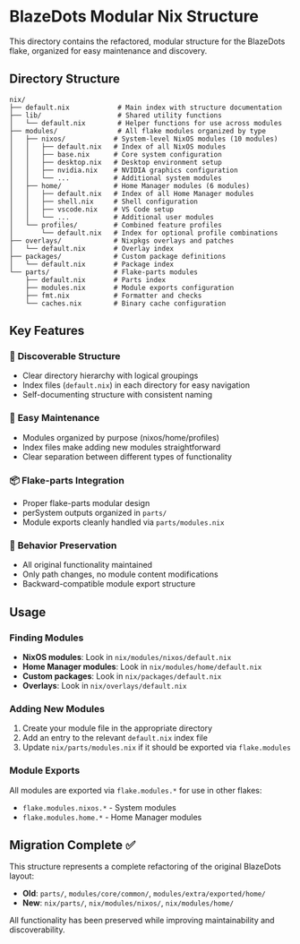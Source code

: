 # BlazeDots Modular Nix Structure

This directory contains the refactored, modular structure for the BlazeDots flake, organized for easy maintenance and discovery.

## Directory Structure

```
nix/
├── default.nix            # Main index with structure documentation
├── lib/                   # Shared utility functions
│   └── default.nix        # Helper functions for use across modules
├── modules/               # All flake modules organized by type
│   ├── nixos/            # System-level NixOS modules (10 modules)
│   │   ├── default.nix   # Index of all NixOS modules
│   │   ├── base.nix      # Core system configuration
│   │   ├── desktop.nix   # Desktop environment setup
│   │   ├── nvidia.nix    # NVIDIA graphics configuration
│   │   └── ...           # Additional system modules
│   ├── home/             # Home Manager modules (6 modules)  
│   │   ├── default.nix   # Index of all Home Manager modules
│   │   ├── shell.nix     # Shell configuration
│   │   ├── vscode.nix    # VS Code setup
│   │   └── ...           # Additional user modules
│   └── profiles/         # Combined feature profiles
│       └── default.nix   # Index for optional profile combinations
├── overlays/             # Nixpkgs overlays and patches
│   └── default.nix       # Overlay index
├── packages/             # Custom package definitions
│   └── default.nix       # Package index
└── parts/                # Flake-parts modules
    ├── default.nix       # Parts index
    ├── modules.nix       # Module exports configuration
    ├── fmt.nix           # Formatter and checks
    └── caches.nix        # Binary cache configuration
```

## Key Features

### 🎯 **Discoverable Structure**
- Clear directory hierarchy with logical groupings
- Index files (`default.nix`) in each directory for easy navigation
- Self-documenting structure with consistent naming

### 🔧 **Easy Maintenance** 
- Modules organized by purpose (nixos/home/profiles)
- Index files make adding new modules straightforward
- Clear separation between different types of functionality

### 📦 **Flake-parts Integration**
- Proper flake-parts modular design
- perSystem outputs organized in `parts/`
- Module exports cleanly handled via `parts/modules.nix`

### 🔄 **Behavior Preservation**
- All original functionality maintained
- Only path changes, no module content modifications
- Backward-compatible module export structure

## Usage

### Finding Modules
- **NixOS modules**: Look in `nix/modules/nixos/default.nix`
- **Home Manager modules**: Look in `nix/modules/home/default.nix`
- **Custom packages**: Look in `nix/packages/default.nix`
- **Overlays**: Look in `nix/overlays/default.nix`

### Adding New Modules
1. Create your module file in the appropriate directory
2. Add an entry to the relevant `default.nix` index file
3. Update `nix/parts/modules.nix` if it should be exported via `flake.modules`

### Module Exports
All modules are exported via `flake.modules.*` for use in other flakes:
- `flake.modules.nixos.*` - System modules
- `flake.modules.home.*` - Home Manager modules

## Migration Complete ✅

This structure represents a complete refactoring of the original BlazeDots layout:
- **Old**: `parts/`, `modules/core/common/`, `modules/extra/exported/home/`
- **New**: `nix/parts/`, `nix/modules/nixos/`, `nix/modules/home/`

All functionality has been preserved while improving maintainability and discoverability.
